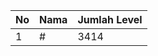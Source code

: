 | No | Nama            | Jumlah Level |
|----|-----------------|--------------|
| 1  | #    |    3414        |
